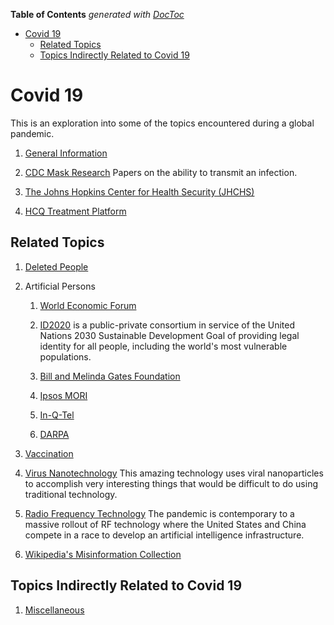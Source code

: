 <!-- START doctoc generated TOC please keep comment here to allow auto update -->
<!-- DON'T EDIT THIS SECTION, INSTEAD RE-RUN doctoc TO UPDATE -->
**Table of Contents**  *generated with [DocToc](https://github.com/thlorenz/doctoc)*

- [Covid 19](#covid-19)
  - [Related Topics](#related-topics)
  - [Topics Indirectly Related to Covid 19](#topics-indirectly-related-to-covid-19)

<!-- END doctoc generated TOC please keep comment here to allow auto update -->

# Covid 19

This is an exploration into some of the topics encountered during
a global pandemic.

1. [General Information](#pages/blog/cv19/general-info)

1. [CDC Mask Research](#pages/blog/cv19/cdc-mask-research)
   Papers on the ability to transmit an infection.

1. [The Johns Hopkins Center for Health Security (JHCHS)](#pages/blog/cv19/jhchs)

1. [HCQ Treatment Platform](#pages/blog/cv19/hcq)


## Related Topics

1. [Deleted People](#pages/blog/cv19/deleted-people)

1. Artificial Persons

	1. [World Economic Forum](#pages/blog/cv19/wef)

	1. [ID2020](#pages/blog/cv19/id2020) is a public-private consortium in 
		service of the United Nations 2030 Sustainable Development Goal of 
		providing legal identity for all people, including the world's most 
		vulnerable populations.

	1. [Bill and Melinda Gates Foundation](#pages/blog/cv19/bilmel)

	1. [Ipsos MORI](#pages/blog/cv19/ipso)
	
	1. [In-Q-Tel](#pages/blog/cv19/nqtel)
	
	1. [DARPA](#pages/blog/cv19/darpa)
	
1. [Vaccination](#pages/blog/cv19/vx/index)

1. [Virus Nanotechnology](#pages/blog/cv19/nanotech)
   This amazing technology uses viral nanoparticles to accomplish very 
   interesting things that would be difficult to do using traditional
   technology.
   
1. [Radio Frequency Technology](#pages/blog/cv19/emf)
   The pandemic is contemporary to a massive rollout of RF technology where
   the United States and China compete in a race to develop an artificial
   intelligence infrastructure.

1. [Wikipedia's Misinformation Collection](#pages/blog/cv19/bad-info)


## Topics Indirectly Related to Covid 19

1. [Miscellaneous](#pages/blog/cv19/misc)



